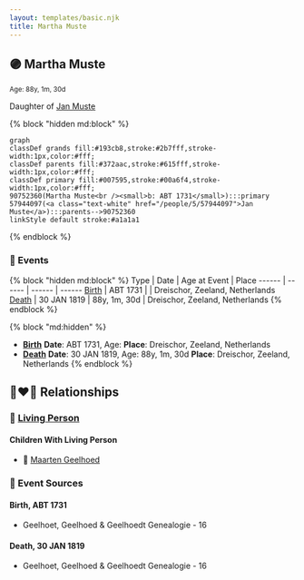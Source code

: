 ```yaml
---
layout: templates/basic.njk
title: Martha Muste
---
```

## 🟣 Martha Muste
<small>Age: 88y, 1m, 30d</small>

Daughter of [Jan Muste](/people/5/57944097)

{% block "hidden md:block" %}
```mermaid
graph
classDef grands fill:#193cb8,stroke:#2b7fff,stroke-width:1px,color:#fff;
classDef parents fill:#372aac,stroke:#615fff,stroke-width:1px,color:#fff;
classDef primary fill:#007595,stroke:#00a6f4,stroke-width:1px,color:#fff;
90752360(Martha Muste<br /><small>b: ABT 1731</small>):::primary
57944097(<a class="text-white" href="/people/5/57944097">Jan Muste</a>):::parents-->90752360
linkStyle default stroke:#a1a1a1
```
{% endblock %}

### 📆 Events

{% block "hidden md:block" %}
Type | Date | Age at Event | Place
------ | ------ | ------ | ------
[Birth](#event-event-3) | ABT 1731 |  | Dreischor, Zeeland, Netherlands
[Death](#event-event-4) | 30 JAN 1819 | 88y, 1m, 30d | Dreischor, Zeeland, Netherlands
{% endblock %}

{% block "md:hidden" %}
- **[Birth](#event-event-3)**
**Date**: ABT 1731, Age:
**Place**: Dreischor, Zeeland, Netherlands
- **[Death](#event-event-4)**
**Date**: 30 JAN 1819, Age: 88y, 1m, 30d
**Place**: Dreischor, Zeeland, Netherlands
{% endblock %}

## 👩‍❤️‍👨 Relationships

### 🔵 [Living Person](/people/2/25458048)

#### Children With Living Person
* 🔵 [Maarten Geelhoed](/people/3/33889936)
### 📰 Event Sources

#### <a id="event-event-3"></a> Birth, ABT 1731
* Geelhoet, Geelhoed & Geelhoedt Genealogie  - 16

#### <a id="event-event-4"></a> Death, 30 JAN 1819
* Geelhoet, Geelhoed & Geelhoedt Genealogie  - 16